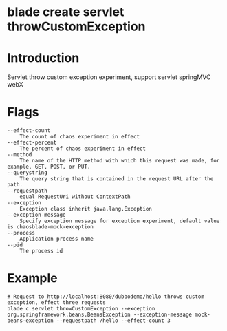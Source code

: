 # blade create servlet throwCustomException

# **Introduction**
Servlet throw custom exception experiment, support servlet springMVC webX
# **Flags**

```
--effect-count
	The count of chaos experiment in effect
--effect-percent
	The percent of chaos experiment in effect
--method
	The name of the HTTP method with which this request was made, for example, GET, POST, or PUT.
--querystring
	The query string that is contained in the request URL after the path.
--requestpath
	equal RequestUri without ContextPath
--exception
	Exception class inherit java.lang.Exception
--exception-message
	Specify exception message for exception experiment, default value is chaosblade-mock-exception
--process
	Application process name
--pid
	The process id

```

# **Example**

````
# Request to http://localhost:8080/dubbodemo/hello throws custom exception, effect three requests
blade c servlet throwCustomException --exception org.springframework.beans.BeansException --exception-message mock-beans-exception --requestpath /hello --effect-count 3
````


